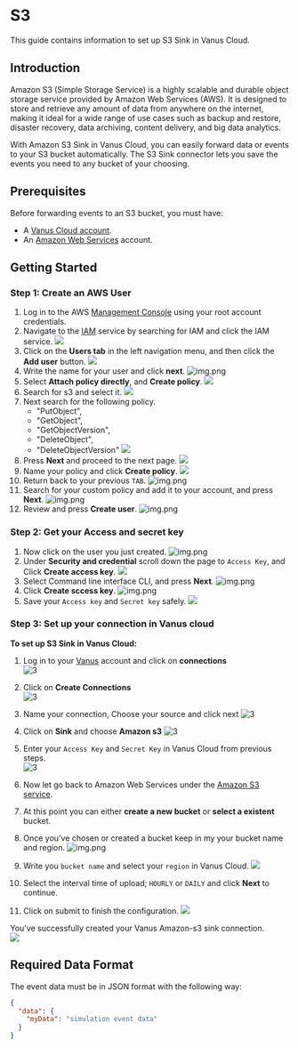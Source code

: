# S3

This guide contains information to set up S3 Sink in Vanus Cloud.

## Introduction

Amazon S3 (Simple Storage Service) is a highly scalable and durable object storage service provided by Amazon Web Services (AWS). It is designed to store and retrieve any amount of data from anywhere on the internet, making it ideal for a wide range of use cases such as backup and restore, disaster recovery, data archiving, content delivery, and big data analytics.

With Amazon S3 Sink in Vanus Cloud, you can easily forward data or events to your S3 bucket automatically. The S3 Sink connector lets you save the events you need to any bucket of your choosing.


## Prerequisites

Before forwarding events to an S3 bucket, you must have:

- A [Vanus Cloud account](https://cloud.vanus.ai).
- An [Amazon Web Services](https://aws.amazon.com) account.

## Getting Started

### Step 1: Create an AWS User

1. Log in to the AWS [Management Console](https://aws.amazon.com) using your root account credentials.
2. Navigate to the [IAM](https://console.aws.amazon.com/iam/) service by searching for IAM and click the IAM service.
   ![](images/1.png)
3. Click on the **Users tab** in the left navigation menu, and then click the **Add user** button.
   ![](images/2.png)
4. Write the name for your user and click **next**.
   ![img.png](images/3.png)
5. Select **Attach policy directly**, and **Create policy**.
   ![](images/4.png)
6. Search for s3 and select it.
   ![](images/5.png)
7. Next search for the following policy.
    - "PutObject",
    - "GetObject",
    - "GetObjectVersion",
    - "DeleteObject",
    - "DeleteObjectVersion"
      ![](images/6.png)
8. Press **Next** and proceed to the next page.
   ![](images/7.png)
9. Name your policy and click **Create policy**.
   ![](images/8.png)
10. Return back to your previous `TAB`.
    ![img.png](images/8.1.png)
11. Search for your custom policy and add it to your account, and press **Next**.
    ![img.png](images/9.png)
12. Review and press **Create user**.
    ![img.png](images/10.png)

### Step 2: Get your Access and secret key

1. Now click on the user you just created.
   ![img.png](images/11.png)
2. Under **Security and credential** scroll down the page to `Access Key`, and Click **Create access key**.
   ![](images/12.png)
3. Select Command line interface CLI, and press **Next**.
   ![img.png](images/13.png)
4. Click **Create sccess key**.
   ![img.png](images/14.png)
5. Save your `Access key` and `Secret key` safely.
   ![](images/15.png)

### Step 3: Set up your connection in Vanus cloud 
**To set up S3 Sink in Vanus Cloud:**  

1. Log in to your [Vanus](https://cloud.vanus.ai) account and click on **connections**  
![3](images/go%20to%20vanuscloud.png)  

2. Click on **Create Connections**  
![3](images/click%20create%20connection.png)  

3. Name your connection, Choose your source and click next 
![3](images/choose%20source.png) 

4. Click on **Sink** and choose **Amazon s3** 
![3](images/choose%20sink.png) 

5. Enter your `Access Key` and `Secret Key` in Vanus Cloud from previous steps.  
![3](images/sink%20config.png) 

6. Now let go back to Amazon Web Services under the [Amazon S3 service](https://s3.console.aws.amazon.com).  

7. At this point you can either **create a new bucket** or **select a existent** bucket.  

8. Once you've chosen or created a bucket keep in my your bucket name and region.
![img.png](images/16.png)  

9. Write you `bucket name` and select your `region` in Vanus Cloud.
![](images/17.png) 

10. Select the interval time of upload; `HOURLY` or `DAILY` and click **Next** to continue.  

11. Click on submit to finish the configuration. 
![](images/submit.png)  

You've successfully created your Vanus Amazon-s3 sink connection.  
![](images/successful%20connection.png)  

## Required Data Format

The event data must be in JSON format with the following way:

```json
{
  "data": {
    "myData": "simulation event data"
  }
}
```

